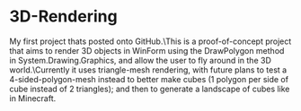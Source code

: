 # 3D-Rendering

My first project thats posted onto GitHub.\This is a proof-of-concept project that aims to render 3D objects in WinForm using the DrawPolygon method in System.Drawing.Graphics, and allow the user to fly around in the 3D world.\Currently it uses triangle-mesh rendering, with future plans to test a 4-sided-polygon-mesh instead to better make cubes (1 polygon per side of cube instead of 2 triangles); and then to generate a landscape of cubes like in Minecraft.
